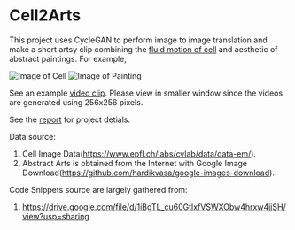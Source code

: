 # Cell2Arts
This project uses CycleGAN to perform image to image translation and make a short artsy clip combining the [fluid motion of cell](https://drive.google.com/file/d/1BMKixrCCqmxqJJ6VJxF7zu1KJyetjE2w/view?usp=sharing) and aesthetic of abstract paintings. For example,

![Image of Cell](https://drive.google.com/file/d/1Bp8lvru82lhfA7tNFbfmYO4dI_jyWLCT/view?usp=sharing)
![Image of Painting](https://drive.google.com/file/d/1DWtix0irf8lDC4v_tIA_5ia2XSGfHoas/view?usp=sharing)


See an example [video clip](https://drive.google.com/file/d/1iBgTL_cu60GtlxfVSWXObw4hrxw4jjSH/view?usp=sharing). Please view in smaller window since the videos are generated using 256x256 pixels.

See the [report](https://docs.google.com/document/d/1c-tMGg52UeaOi2xyilOuW7Vp3kLkTD1hvgQzjMHomK4/edit?usp=sharing) for project detials.

Data source: 
1. Cell Image Data(https://www.epfl.ch/labs/cvlab/data/data-em/).
2. Abstract Arts is obtained from the Internet with Google Image Download(https://github.com/hardikvasa/google-images-download). 

Code Snippets source are largely gathered from: 
1) https://drive.google.com/file/d/1iBgTL_cu60GtlxfVSWXObw4hrxw4jjSH/view?usp=sharing
